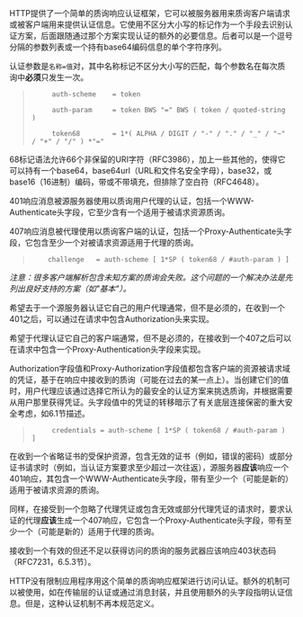 HTTP提供了一个简单的质询响应认证框架，它可以被服务器用来质询客户端请求或被客户端用来提供认证信息。它使用不区分大小写的标记作为一个手段去识别认证方案，后面跟随通过那个方案实现认证的额外的必要信息。后者可以是一个逗号分隔的参数列表或一个持有base64编码信息的单个字符序列。

认证参数是`名称=值`对，其中名称标记不区分大小写的匹配，每个参数名在每次质询中**必须**只发生一次。 

> ```
>      auth-scheme    = token
>
>      auth-param     = token BWS "=" BWS ( token / quoted-string )
>
>      token68        = 1*( ALPHA / DIGIT / "-" / "." / "_" / "~" / "+" / "/" ) *"="
> ```

68标记语法允许66个非保留的URI字符（RFC3986），加上一些其他的，使得它可以持有一个base64，base64url（URL和文件名安全字母），base32，或base16（16进制）编码，带或不带填充，但排除了空白符（RFC4648）。

401响应消息被源服务器使用以质询用户代理的认证，包括一个WWW-Authenticate头字段，它至少含有一个适用于被请求资源质询。

407响应消息被代理使用以质询客户端的认证，包括一个Proxy-Authenticate头字段，它包含至少一个对被请求资源适用于代理的质询。

> ```
>     challenge   = auth-scheme [ 1*SP ( token68 / #auth-param ) ]
> ```

*注意：很多客户端解析包含未知方案的质询会失败。这个问题的一个解决办法是先列出良好支持的方案（如"基本"）。*

希望去于一个源服务器认证它自己的用户代理通常，但不是必须的，在收到一个401之后，可以通过在请求中包含Authorization头来实现。

希望于代理认证它自己的客户端通常，但不是必须的，在接收到一个407之后可以在请求中包含一个Proxy-Authentication头字段来实现。

Authorization字段值和Proxy-Authorization字段值都包含客户端的资源被请求域的凭证，基于在响应中接收到的质询（可能在过去的某一点上）。当创建它们的值时，用户代理应该通过选择它所认为的最安全的认证方案来挑选质询，并根据需要从用户那里获得凭证。头字段值中的凭证的转移暗示了有关底层连接保密的重大安全考虑，如6.1节描述。

> ```
>      credentials = auth-scheme [ 1*SP ( token68 / #auth-param ) ]
> ```

在收到一个省略证书的受保护资源，包含无效的证书（例如，错误的密码）或部分证书请求时（例如，当认证方案要求至少超过一次往返），源服务器**应该**响应一个401响应，其包含一个WWW-Authenticate头字段，带有至少一个（可能是新的）适用于被请求资源的质询。

同样，在接受到一个忽略了代理凭证或包含无效或部分代理凭证的请求时，要求认证的代理**应该**生成一个407响应，它包含一个Proxy-Authenticate头字段，带有至少一个（可能是新的）适用于代理的质询。

接收到一个有效的但还不足以获得访问的质询的服务武器应该响应403状态码（RFC7231，6.5.3节）。

HTTP没有限制应用程序用这个简单的质询响应框架进行访问认证。额外的机制可以被使用，如在传输层的认证或通过消息封装，并且使用额外的头字段指明认证信息。但是，这种认证机制不再本规范定义。

